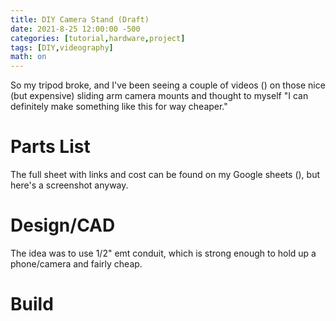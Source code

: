 ```yaml
---
title: DIY Camera Stand (Draft) 
date: 2021-8-25 12:00:00 -500
categories: [tutorial,hardware,project]
tags: [DIY,videography]
math: on
---
```


So my tripod broke, and I've been seeing a couple of videos () on those nice (but expensive) sliding arm camera mounts and thought to myself "I can definitely make something like this for way cheaper."

# Parts List

The full sheet with links and cost can be found on my Google sheets (), but here's a screenshot anyway.

# Design/CAD

The idea was to use 1/2" emt conduit, which is strong enough to hold up a phone/camera and fairly cheap. 

# Build